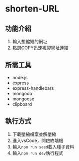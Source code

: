 # shorten-URL
## 功能介紹
1. 輸入想縮短的網址
2. 點選COPY迅速複製網址連結
## 所需工具
* node.js
* express
* express-handlebars
* mongodb
* mongoose
* clipboard 
## 執行方式
1. 下載壓縮檔案並解壓縮
2. 進入vsCode，開啟終端機
3. 輸入```npm run seed```載入種子資料
4. 輸入```npm run dev```執行程式
